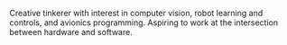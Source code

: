 Creative tinkerer with interest in computer vision, robot learning and controls, and avionics programming. Aspiring to work at the intersection between hardware and software.
